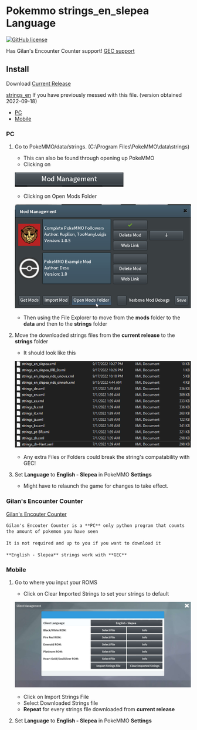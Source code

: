 # Pokemmo strings_en_slepea Language

[![GitHub license](https://img.shields.io/badge/license-MIT-brightgreen.svg)](https://raw.githubusercontent.com/LostPast/Pokemmo_strings_en_slepea/main/LICENSE)

Has Gilan's Encounter Counter support! [GEC support](#gilan's-encounter-counter)

## Install

Download [Current Release]()

[strings_en]() If you have previously messed with this file. (version obtained 2022-09-18)

- [PC](#PC)
- [Mobile](#Mobile)

### PC

1. Go to PokeMMO/data/strings. (C:\Program Files\PokeMMO\data\strings)
    - This can also be found through opening up PokeMMO
    - Clicking on
    
    ![Image](img/ModManagement.png "Mod Management")

    - Clicking on Open Mods Folder
    
    ![Image](img/OpenModsFolder.png "Open Mods Folder")

    - Then using the File Explorer to move from the **mods** folder to the **data** and then to the **strings** folder
2. Move the downloaded strings files from the **current release** to the **strings** folder
    - It should look like this
    
    ![Image](img/HowItShouldLook.png "How It Should Look")

    - Any extra Files or Folders could break the string's compatability with GEC!
3. Set **Language** to **English - Slepea** in PokeMMO **Settings**
    - Might have to relaunch the game for changes to take effect.

### Gilan's Encounter Counter

[Gilan's Encouter Counter](https://forums.pokemmo.com/index.php?/topic/137452-tool-gilans-encounter-counter-beta-available-v102-update/)

    Gilan's Encouter Counter is a **PC** only python program that counts the amount of pokemon you have seen

    It is not required and up to you if you want to download it

    **English - Slepea** strings work with **GEC**

### Mobile

1. Go to where you input your ROMS
    - Click on Clear Imported Strings to set your strings to default

    ![Image](img/MobileImportStrings.jpg "Import Strings")

    - Click on Import Strings File
    - Select Downloaded Strings file
    - **Repeat** for every strings file downloaded from **current release**
2. Set **Language** to **English - Slepea** in PokeMMO **Settings**